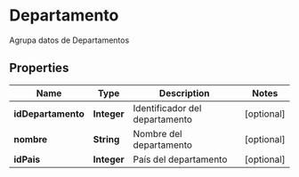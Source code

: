 

# Departamento

Agrupa datos de Departamentos

## Properties

Name | Type | Description | Notes
------------ | ------------- | ------------- | -------------
**idDepartamento** | **Integer** | Identificador del departamento |  [optional]
**nombre** | **String** | Nombre del departamento |  [optional]
**idPais** | **Integer** | País del departamento |  [optional]



